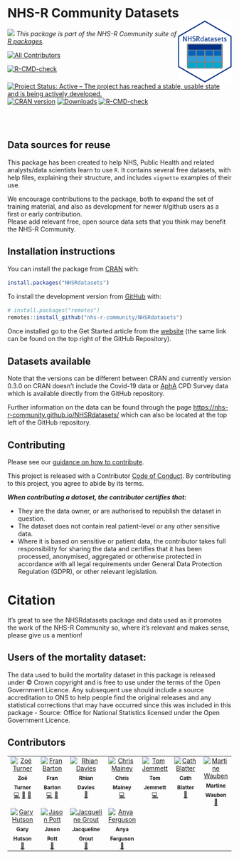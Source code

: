 
# NHS-R Community Datasets <img src="https://raw.githubusercontent.com/nhs-r-community/NHSRdatasets/main/inst/images/nhsrdatasetslogo.png" width="120" align = "right" alt = "NHSRdatasetslogo"/>

<a href='https://nhsrcommunity.com/'><img src='https://nhs-r-community.github.io/assets/logo/nhsr-logo.png' width="100"/></a>
*This package is part of the NHS-R Community suite of [R
packages](https://nhsrcommunity.com/packages.html).*

<!-- ALL-CONTRIBUTORS-BADGE:START - Do not remove or modify this section -->
[![All Contributors](https://img.shields.io/badge/all_contributors-11-orange.svg?style=flat-square)](#contributors-)
<!-- ALL-CONTRIBUTORS-BADGE:END -->

<!-- badges: start -->

[![R-CMD-check](https://github.com/nhs-r-community/NHSRdatasets/workflows/R-CMD-check/badge.svg)](https://github.com/nhs-r-community/NHSRdatasets/actions)
[![Project Status: Active – The project has reached a stable, usable
state and is being actively
developed.](https://www.repostatus.org/badges/latest/active.svg)](https://www.repostatus.org/#active)
[![CRAN
version](https://www.r-pkg.org/badges/version/NHSRdatasets)](https://cran.r-project.org/package=NHSRdatasets)
[![Downloads](https://cranlogs.r-pkg.org/badges/grand-total/NHSRdatasets)](https://cran.r-project.org/package=NHSRdatasets)
[![R-CMD-check](https://github.com/nhs-r-community/NHSRdatasets/actions/workflows/R-CMD-check.yaml/badge.svg)](https://github.com/nhs-r-community/NHSRdatasets/actions/workflows/R-CMD-check.yaml)
<!-- badges: end -->

<br><br>

## Data sources for reuse

This package has been created to help NHS, Public Health and related
analysts/data scientists learn to use `R`. It contains several free
datasets, with help files, explaining their structure, and includes
`vignette` examples of their use.

We encourage contributions to the package, both to expand the set of
training material, and also as development for newer `R`/github users as
a first or early contribution.  
Please add relevant free, open source data sets that you think may
benefit the NHS-R Community.

## Installation instructions

You can install the package from [CRAN](https://CRAN.R-project.org)
with:

``` r
install.packages("NHSRdatasets")
```

To install the development version from [GitHub](https://github.com/)
with:

``` r
# install.packages("remotes")
remotes::install_github("nhs-r-community/NHSRdatasets")
```

Once installed go to the Get Started article from the
[website](https://nhs-r-community.github.io/NHSRdatasets) (the same link
can be found on the top right of the GitHub Repository).

## Datasets available

Note that the versions can be different between CRAN and currently
version 0.3.0 on CRAN doesn’t include the Covid-19 data or
[AphA](https://www.aphanalysts.org/) CPD Survey data which is available
directly from the GitHub repository.

Further information on the data can be found through the page
<https://nhs-r-community.github.io/NHSRdatasets/> which can also be
located at the top left of the GitHub repository.

## Contributing

Please see our [guidance on how to
contribute](https://tools.nhsrcommunity.com/contribution.html).

This project is released with a Contributor [Code of
Conduct](./CODE_OF_CONDUCT.md). By contributing to this project, you
agree to abide by its terms.

***When contributing a dataset, the contributor certifies that:***

- They are the data owner, or are authorised to republish the dataset in
  question.
- The dataset does not contain real patient-level or any other sensitive
  data.
- Where it is based on sensitive or patient data, the contributor takes
  full responsibility for sharing the data and certifies that it has
  been processed, anonymised, aggregated or otherwise protected in
  accordance with all legal requirements under General Data Protection
  Regulation (GDPR), or other relevant legislation.

# Citation

It’s great to see the NHSRdatasets package and data used as it promotes
the work of the NHS-R Community so, where it’s relevant and makes sense,
please give us a mention!

## Users of the mortality dataset:

The data used to build the mortality dataset in this package is released
under © Crown copyright and is free to use under the terms of the Open
Government Licence. Any subsequent use should include a source
accreditation to ONS to help people find the original releases and any
statistical corrections that may have occurred since this was included
in this package - Source: Office for National Statistics licensed under
the Open Government Licence.

## Contributors

<!-- ALL-CONTRIBUTORS-LIST:START - Do not remove or modify this section -->
<!-- prettier-ignore-start -->
<!-- markdownlint-disable -->
<table>
  <tbody>
    <tr>
      <td align="center" valign="top" width="14.28%"><a href="https://philosopher-analyst.netlify.app/"><img src="https://avatars.githubusercontent.com/u/39963221?v=4?s=100" width="100px;" alt="Zoë Turner"/><br /><sub><b>Zoë Turner</b></sub></a><br /><a href="https://github.com/nhs-r-community/NHSRdatasets/commits?author=Lextuga007" title="Code">💻</a> <a href="https://github.com/nhs-r-community/NHSRdatasets/commits?author=Lextuga007" title="Documentation">📖</a> <a href="#maintenance-Lextuga007" title="Maintenance">🚧</a></td>
      <td align="center" valign="top" width="14.28%"><a href="https://github.com/francisbarton"><img src="https://avatars.githubusercontent.com/u/1819920?v=4?s=100" width="100px;" alt="Fran Barton"/><br /><sub><b>Fran Barton</b></sub></a><br /><a href="https://github.com/nhs-r-community/NHSRdatasets/commits?author=francisbarton" title="Code">💻</a> <a href="#data-francisbarton" title="Data">🔣</a></td>
      <td align="center" valign="top" width="14.28%"><a href="https://rhian.rbind.io"><img src="https://avatars.githubusercontent.com/u/7017740?v=4?s=100" width="100px;" alt="Rhian Davies"/><br /><sub><b>Rhian Davies</b></sub></a><br /><a href="#maintenance-StatsRhian" title="Maintenance">🚧</a></td>
      <td align="center" valign="top" width="14.28%"><a href="https://github.com/chrismainey"><img src="https://avatars.githubusercontent.com/u/39626211?v=4?s=100" width="100px;" alt="Chris Mainey"/><br /><sub><b>Chris Mainey</b></sub></a><br /><a href="https://github.com/nhs-r-community/NHSRdatasets/commits?author=chrismainey" title="Code">💻</a></td>
      <td align="center" valign="top" width="14.28%"><a href="https://tjmt.uk/"><img src="https://avatars.githubusercontent.com/u/12023696?v=4?s=100" width="100px;" alt="Tom Jemmett"/><br /><sub><b>Tom Jemmett</b></sub></a><br /><a href="https://github.com/nhs-r-community/NHSRdatasets/commits?author=tomjemmett" title="Code">💻</a></td>
      <td align="center" valign="top" width="14.28%"><a href="https://github.com/cathblatter"><img src="https://avatars.githubusercontent.com/u/24943957?v=4?s=100" width="100px;" alt="Cath Blatter"/><br /><sub><b>Cath Blatter</b></sub></a><br /><a href="https://github.com/nhs-r-community/NHSRdatasets/issues?q=author%3Acathblatter" title="Bug reports">🐛</a></td>
      <td align="center" valign="top" width="14.28%"><a href="https://github.com/MHWauben"><img src="https://avatars.githubusercontent.com/u/38880899?v=4?s=100" width="100px;" alt="Martine Wauben"/><br /><sub><b>Martine Wauben</b></sub></a><br /><a href="https://github.com/nhs-r-community/NHSRdatasets/commits?author=MHWauben" title="Documentation">📖</a></td>
    </tr>
    <tr>
      <td align="center" valign="top" width="14.28%"><a href="http://hutsons-hacks.info/"><img src="https://avatars.githubusercontent.com/u/44023992?v=4?s=100" width="100px;" alt="Gary Hutson"/><br /><sub><b>Gary Hutson</b></sub></a><br /><a href="#data-StatsGary" title="Data">🔣</a></td>
      <td align="center" valign="top" width="14.28%"><a href="https://github.com/jasonpott"><img src="https://avatars.githubusercontent.com/u/43917006?v=4?s=100" width="100px;" alt="Jason Pott"/><br /><sub><b>Jason Pott</b></sub></a><br /><a href="https://github.com/nhs-r-community/NHSRdatasets/commits?author=jasonpott" title="Documentation">📖</a></td>
      <td align="center" valign="top" width="14.28%"><a href="https://github.com/jacgrout"><img src="https://avatars.githubusercontent.com/u/103451105?v=4?s=100" width="100px;" alt="Jacqueline Grout"/><br /><sub><b>Jacqueline Grout</b></sub></a><br /><a href="#data-jacgrout" title="Data">🔣</a></td>
      <td align="center" valign="top" width="14.28%"><a href="https://github.com/anyaferguson"><img src="https://avatars.githubusercontent.com/u/157487567?v=4?s=100" width="100px;" alt="Anya Ferguson"/><br /><sub><b>Anya Ferguson</b></sub></a><br /><a href="#design-anyaferguson" title="Design">🎨</a></td>
    </tr>
  </tbody>
</table>

<!-- markdownlint-restore -->
<!-- prettier-ignore-end -->

<!-- ALL-CONTRIBUTORS-LIST:END -->
